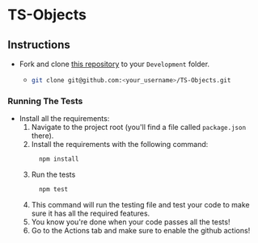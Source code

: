 # TS-Objects

## Instructions

- Fork and clone [this repository](https://github.com/JoinCODED/TS-Objects) to your `Development` folder.
  - ```bash
    git clone git@github.com:<your_username>/TS-Objects.git
    ```

### Running The Tests

- Install all the requirements:
  1.  Navigate to the project root (you'll find a file called `package.json` there).
  2.  Install the requirements with the following command:
      ```bash
        npm install
      ```
  3.  Run the tests
      ```bash
        npm test
      ```
  4.  This command will run the testing file and test your code to make sure it has all the required features.
  5.  You know you're done when your code passes all the tests!
  6.  Go to the Actions tab and make sure to enable the github actions!
